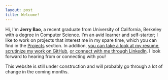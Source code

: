 ```yaml
---
layout: post
title: Welcome!
---
```


Hi, I'm **Jerry Bao**, a recent graduate from University of California, Berkeley with a degree in Computer Science. I'm an avid learner and self-starter; I like to work on projects that interest me in my spare time, which you can find in the [Projects](../projects) section. In addition, [you can take a look at my resume](https://www.dropbox.com/s/sn728i6k2qvzzq2/JerryBao-Resume.pdf?dl=0), [scrutinize my work on GitHub](https://www.github.com/thejerrybao), [or connect with me through LinkedIn](https://www.linkedin.com/in/thejerrybao). I look forward to hearing from or connecting with you!

This website is still under construction and will probably go through a lot of change in the coming months.